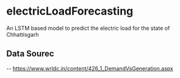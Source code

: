 # electricLoadForecasting
An LSTM based model to predict the electric load for the state of Chhattisgarh

## Data Sourec
-- https://www.wrldc.in/content/426_1_DemandVsGeneration.aspx
